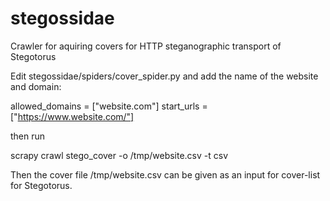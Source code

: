 stegossidae
===========

Crawler for aquiring covers for HTTP steganographic transport of Stegotorus 

Edit stegossidae/spiders/cover_spider.py and add the name of the website and domain:

allowed_domains = ["website.com"]
start_urls = ["https://www.website.com/"]

then run 

scrapy crawl stego_cover -o /tmp/website.csv -t csv

Then the cover file /tmp/website.csv can be given as an input for cover-list for Stegotorus.
